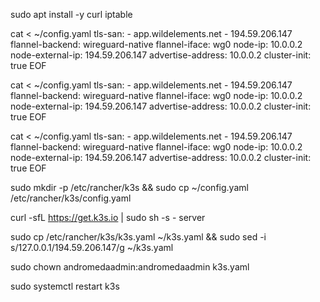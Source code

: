 


sudo apt install -y curl iptable


cat <<EOF > ~/config.yaml
tls-san:
    - app.wildelements.net
    - 194.59.206.147
flannel-backend: wireguard-native
flannel-iface: wg0
node-ip: 10.0.0.2
node-external-ip: 194.59.206.147
advertise-address: 10.0.0.2
cluster-init: true
EOF


cat <<EOF > ~/config.yaml
tls-san:
    - app.wildelements.net
    - 194.59.206.147
flannel-backend: wireguard-native
flannel-iface: wg0
node-ip: 10.0.0.2
node-external-ip: 194.59.206.147
advertise-address: 10.0.0.2
cluster-init: true
EOF


cat <<EOF > ~/config.yaml
tls-san:
    - app.wildelements.net
    - 194.59.206.147
flannel-backend: wireguard-native
flannel-iface: wg0
node-ip: 10.0.0.2
node-external-ip: 194.59.206.147
advertise-address: 10.0.0.2
cluster-init: true
EOF

sudo mkdir -p /etc/rancher/k3s && sudo cp ~/config.yaml /etc/rancher/k3s/config.yaml

curl -sfL https://get.k3s.io | sudo sh -s - server

sudo cp /etc/rancher/k3s/k3s.yaml ~/k3s.yaml && sudo sed -i s/127.0.0.1/194.59.206.147/g ~/k3s.yaml

sudo chown andromedaadmin:andromedaadmin k3s.yaml 


sudo systemctl restart k3s
